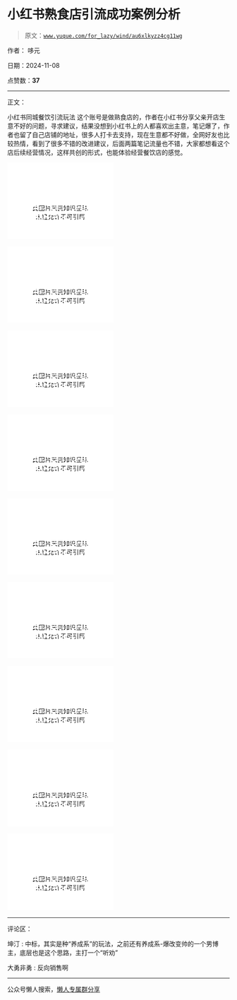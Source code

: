 # 小红书熟食店引流成功案例分析

> 原文：[`www.yuque.com/for_lazy/wind/au6xlkyzz4cg11wg`](https://www.yuque.com/for_lazy/wind/au6xlkyzz4cg11wg)

作者： 哆元

日期：2024-11-08

点赞数：**37**

* * *

正文：

小红书同城餐饮引流玩法
这个账号是做熟食店的，作者在小红书分享父亲开店生意不好的问题，寻求建议，结果没想到小红书上的人都喜欢出主意，笔记爆了，作者也留了自己店铺的地址，很多人打卡去支持，现在生意都不好做，全网好友也比较热情，看到了很多不错的改进建议，后面两篇笔记流量也不错，大家都想看这个店后续经营情况，这样共创的形式，也能体验经营餐饮店的感觉。

![](img/12faa8424b1d74f6092c1f7a662e57fe.png "None")

![](img/d8c527afeff5db294a1bb913bb07116c.png "None")

![](img/3d58e57265817f2a0aa9070b8fa8689e.png "None")

![](img/a2f69fdbfc4a436a05a72211c15fb35e.png "None")

![](img/2a272c5d9e103efebcf88832657563f4.png "None")

![](img/8d49cf313805b9f3bc52e4462d2f4838.png "None")

![](img/fb51fb710b3ce3f07146cf40227d61aa.png "None")

![](img/9c32f3d448158d49c46446fb6713fd40.png "None")

![](img/beb289556dcbc61dd3cba0314983871c.png "None")

* * *

评论区：

坤汀 : 中标，其实是种“养成系”的玩法，之前还有养成系-爆改变帅的一个男博主，底层也是这个思路，主打一个“听劝”

大勇非勇 : 反向销售啊

* * *

公众号懒人搜索，[懒人专属群分享](https://lazybook.fun/#/blog/group)